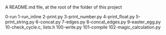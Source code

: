 A README.md file, at the root of the folder of this project

0-run
1-run_inline
2-print.py
3-print_number.py
4-print_float.py
5-print_string.py
6-concat.py
7-edges.py
8-concat_edges.py
9-easter_egg.py
10-check_cycle.c,
lists.h
100-write.py
101-compile
102-magic_calculation.py
